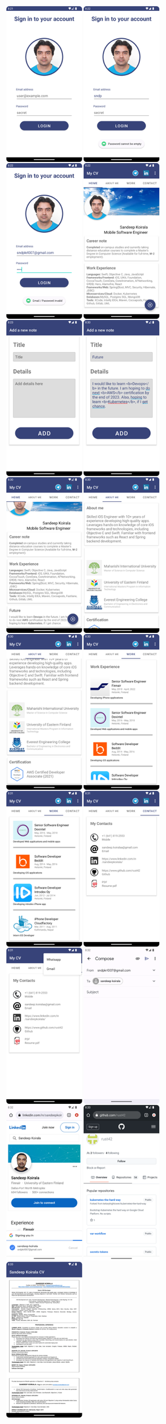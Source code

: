 <img src="https://github.com/rust42/Mobile-Programming-Assignments/raw/main/Assignment%206/Screenshots/1.png" width="200">
<img src="https://github.com/rust42/Mobile-Programming-Assignments/raw/main/Assignment%206/Screenshots/2.png" width="200">
<img src="https://github.com/rust42/Mobile-Programming-Assignments/raw/main/Assignment%206/Screenshots/3.png" width="200">
<img src="https://github.com/rust42/Mobile-Programming-Assignments/raw/main/Assignment%206/Screenshots/4.png" width="200">
<img src="https://github.com/rust42/Mobile-Programming-Assignments/raw/main/Assignment%206/Screenshots/5.png" width="200">

<img src="https://github.com/rust42/Mobile-Programming-Assignments/raw/main/Assignment%206/Screenshots/6.png" width="200">
<img src="https://github.com/rust42/Mobile-Programming-Assignments/raw/main/Assignment%206/Screenshots/7.png" width="200">
<img src="https://github.com/rust42/Mobile-Programming-Assignments/raw/main/Assignment%206/Screenshots/8.png" width="200">
<img src="https://github.com/rust42/Mobile-Programming-Assignments/raw/main/Assignment%206/Screenshots/9.png" width="200">
<img src="https://github.com/rust42/Mobile-Programming-Assignments/raw/main/Assignment%206/Screenshots/10.png" width="200">

<img src="https://github.com/rust42/Mobile-Programming-Assignments/raw/main/Assignment%206/Screenshots/11.png" width="200">
<img src="https://github.com/rust42/Mobile-Programming-Assignments/raw/main/Assignment%206/Screenshots/12.png" width="200">
<img src="https://github.com/rust42/Mobile-Programming-Assignments/raw/main/Assignment%206/Screenshots/13.png" width="200">
<img src="https://github.com/rust42/Mobile-Programming-Assignments/raw/main/Assignment%206/Screenshots/14.png" width="200">
<img src="https://github.com/rust42/Mobile-Programming-Assignments/raw/main/Assignment%206/Screenshots/15.png" width="200">

<img src="https://github.com/rust42/Mobile-Programming-Assignments/raw/main/Assignment%206/Screenshots/16.png" width="200">
<img src="https://github.com/rust42/Mobile-Programming-Assignments/raw/main/Assignment%206/Screenshots/17.png" width="200">